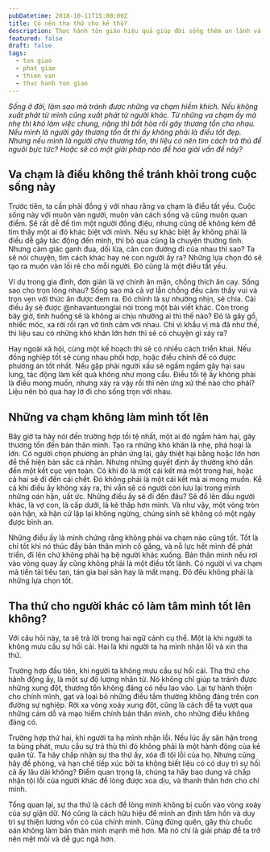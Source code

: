 ```yaml
---
pubDatetime: 2018-10-11T15:00:00Z
title: Có nên tha thứ cho kẻ thù?
description: Thực hành tôn giáo hiệu quả giúp đời sống thêm an lành và hạnh phúc, giác ngộ nhiều điều hữu ích để đem lại năng lượng tích cực cho bản thân, và giá trị đẹp cho cộng đồng.
featured: false
draft: false
tags:
  - ton giao
  - phat giao
  - thien van
  - thuc hanh ton giao
---
```


_Sống ở đời, làm sao mà tránh được những va chạm hiềm khích. Nếu không xuất phát từ mình cũng xuất phát từ người khác. Từ những va chạm ấy mà nhẹ thì khó làm việc chung, nặng thì bất hòa rồi gây thương tổn cho nhau. Nếu mình là người gây thương tổn ắt thì ấy không phải là điều tốt đẹp. Nhưng nếu mình là người chịu thương tổn, thì liệu có nên tìm cách trả thù để nguôi bực tức? Hoặc sẽ có một giải pháp nào để hóa giải vấn đề này?_

## Va chạm là điều không thể tránh khỏi trong cuộc sống này

Trước tiên, ta cần phải đồng ý với nhau rằng va chạm là điều tất yếu. Cuộc sống này với muôn vàn người, muôn vàn cách sống và cũng muôn quan điểm. Sẽ rất dễ để tìm một người đồng điệu, nhưng cũng dễ không kém để tìm thấy một ai đó khác biệt với mình. Nếu sự khác biệt ấy không phải là điều dễ gây tác động đến mình, thì bỏ qua cũng là chuyện thường tình. Nhưng cảm giác ganh đua, dối lừa, cản con đường đi của nhau thì sao? Ta sẽ nói chuyện, tìm cách khác hay né con người ấy ra? Những lựa chọn đó sẽ tạo ra muôn vàn lối rẽ cho mỗi người. Đó cũng là một điều tất yếu.

Ví dụ trong gia đình, đơn giản là vợ chính ăn mặn, chồng thích ăn cay. Sống sao cho trọn lòng nhau? Sống sao mà cả vợ lẫn chồng đều cảm thấy vui và trọn vẹn với thức ăn được đem ra. Đó chính là sự nhường nhịn, sẻ chia. Cái điều ấy sẽ được @nhavantuonglai nói trong một bài viết khác. Còn trong bây giờ, tình huống sẽ là không ai chịu nhường ai thì thế nào? Đó là gây gổ, nhiếc móc, xa rời rồi rạn vỡ tình cảm với nhau. Chỉ vì khẩu vị mà đã như thế, thì liệu sau có những khó khăn lớn hơn thì sẽ có chuyện gì xảy ra?

Hay ngoài xã hội, cùng một kế hoạch thì sẽ có nhiều cách triển khai. Nếu đồng nghiệp tốt sẽ cùng nhau phối hợp, hoặc điều chỉnh để có được phương án tốt nhất. Nếu gặp phải người xấu sẽ ngấm ngầm gây hại sau lưng, tác động làm kết quả không như mong cầu. Điều tồi tệ ấy không phải là điều mong muốn, nhưng xảy ra vậy rồi thì nên ứng xử thế nào cho phải? Liệu nên bỏ qua hay lờ đi cho sống trọn với nhau.

## Những va chạm không làm mình tốt lên

Bây giờ ta hãy nói đến trường hợp tồi tệ nhất, một ai đó ngầm hãm hại, gây thương tổn đến bản thân mình. Tạo ra những khó khăn là nhẹ, phá hoại là lớn. Có người chọn phương án phản ứng lại, gây thiệt hại bằng hoặc lớn hơn để thể hiện bản sắc cá nhân. Nhưng những quyết định ấy thường khó dẫn đến một kết cục vẹn toàn. Có khi đó là một cái kết mà một trong hai, hoặc cả hai sẽ đi đến cái chết. Đó không phải là một cái kết mà ai mong muốn. Kể cả khi điều ấy không xảy ra, thì vẫn sẽ có người còn lưu lại trong mình những oán hận, uất ức. Những điều ấy sẽ đi đến đâu? Sẽ đổ lên đầu người khác, là vợ con, là cấp dưới, là kẻ thấp hơn mình. Và như vậy, một vòng tròn oán hận, xả hận cứ lặp lại không ngừng, chúng sinh sẽ không có một ngày được bình an.

Những điều ấy là minh chứng rằng không phải va chạm nào cũng tốt. Tốt là chỉ tốt khi nó thúc đẩy bản thân mình cố gắng, và nỗ lực hết mình để phát triển, đi lên chứ không phải hạ bệ người khác xuống. Bản thân mình nếu rơi vào vòng quay ấy cũng không phải là một điều tốt lành. Có người vì va chạm mà tiền tài tiêu tan, tán gia bại sản hay là mất mạng. Đó đều không phải là những lựa chọn tốt.

## Tha thứ cho người khác có làm tâm mình tốt lên không?

Với câu hỏi này, ta sẽ trả lời trong hai ngữ cảnh cụ thể. Một là khi người ta không mưu cầu sự hối cải. Hai là khi người ta hạ mình nhận lỗi và xin tha thứ.

Trường hợp đầu tiên, khi người ta không mưu cầu sự hối cải. Tha thứ cho hành động ấy, là một sự độ lượng nhân từ. Nó không chỉ giúp ta tránh được những xung đột, thương tổn không đáng có nếu lao vào. Lại tự hành thiện cho chính mình, gạt và loại bỏ những điều tầm thường không đáng trên con đường sự nghiệp. Rời xa vòng xoáy xung đột, cũng là cách để ta vượt qua những cám dỗ và mạo hiểm chính bản thân mình, cho những điều không đáng có.

Trường hợp thứ hai, khi người ta hạ mình nhận lỗi. Nếu lúc ấy sân hận trong ta bùng phát, mưu cầu sự trả thù thì đó không phải là một hành động của kẻ quân tử. Ta hãy chấp nhận sự tha thứ ấy, xóa đi tội lỗi của họ. Nhưng cũng hãy đề phòng, và hạn chế tiếp xúc bởi ta không biết liệu có có duy trì sự hối cả ấy lâu dài không? Điểm quan trọng là, chúng ta hãy bao dung và chấp nhận tội lỗi của người khác để lòng được xoa dịu, và thanh thản hơn cho chí mình.

Tổng quan lại, sự tha thứ là cách để lòng mình không bị cuốn vào vòng xoáy của sự giận dữ. Nó cũng là cách hữu hiệu để mình an định tâm hồn và duy trì sự thiện lương vốn có của chính mình. Cũng đừng quên, gây thù chuốc oán không làm bản thân mình mạnh mẽ hơn. Mà nó chỉ là giải pháp để ta trở nên mệt mỏi và dễ gục ngã hơn.
